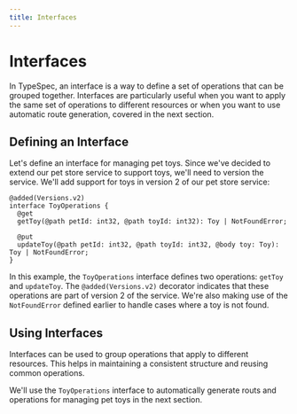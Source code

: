 ```yaml
---
title: Interfaces
---
```


# Interfaces

In TypeSpec, an interface is a way to define a set of operations that can be grouped together. Interfaces are particularly useful when you want to apply the same set of operations to different resources or when you want to use automatic route generation, covered in the next section.

## Defining an Interface

Let's define an interface for managing pet toys. Since we've decided to extend our pet store service to support toys, we'll need to version the service. We'll add support for toys in version 2 of our pet store service:

```typespec
@added(Versions.v2)
interface ToyOperations {
  @get
  getToy(@path petId: int32, @path toyId: int32): Toy | NotFoundError;

  @put
  updateToy(@path petId: int32, @path toyId: int32, @body toy: Toy): Toy | NotFoundError;
}
```

In this example, the `ToyOperations` interface defines two operations: `getToy` and `updateToy`. The `@added(Versions.v2)` decorator indicates that these operations are part of version 2 of the service. We're also making use of the `NotFoundError` defined earlier to handle cases where a toy is not found.

## Using Interfaces

Interfaces can be used to group operations that apply to different resources. This helps in maintaining a consistent structure and reusing common operations.

We'll use the `ToyOperations` interface to automatically generate routs and operations for managing pet toys in the next section.
